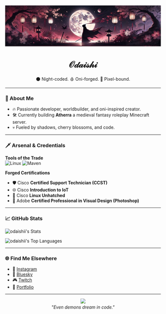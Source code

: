 <p align="center">
  <img src="banner.png" alt="Odaishi Banner" />
</p>

<h1 align="center">𝒪𝒹𝒶𝒾𝓈𝒽𝒾</h1>

<p align="center">
  🌑 Night-coded. 🩸 Oni-forged. 👹 Pixel-bound.
</p>

---

### 🧠 About Me
- 🔥 Passionate developer, worldbuilder, and oni-inspired creator.
- 🛠️ Currently building **Atherra** a medieval fantasy roleplay Minecraft server.
- 💀 Fueled by shadows, cherry blossoms, and code.

---

### 🗡️ Arsenal & Credentials

**Tools of the Trade**  
![Linux](https://img.shields.io/badge/Linux-FCC624?style=flat&logo=linux&logoColor=black)
![Maven](https://img.shields.io/badge/Maven-C71A36?style=flat&logo=apachemaven&logoColor=white)

**Forged Certifications**  
- 🛡️ Cisco **Certified Support Technician (CCST)**
- 🌐 Cisco **Introduction to IoT**
- 🐧 Cisco **Linux Unhatched**
- 🎨 Adobe **Certified Professional in Visual Design (Photoshop)**

---

### 📈 GitHub Stats
![odaishii's Stats](https://github-readme-stats.vercel.app/api?username=odaishii&theme=nightowl&show_icons=true&hide_border=true&count_private=true)

![odaishii's Top Languages](https://github-readme-stats.vercel.app/api/top-langs/?username=odaishii&theme=nightowl&show_icons=true&hide_border=true&layout=compact)


---

### 🌐 Find Me Elsewhere
- 📸 [Instagram](https://www.instagram.com/odaishi_/)
- 🌌 [Bluesky](https://bsky.app/profile/odaishi.aethro.net)
- 🎮 [Twitch](https://www.twitch.tv/odaishi__)
- 🌸 [Portfolio](https://odaishi.carrd.co/)

---

<p align="center">
  <img src="https://media.tenor.com/xWfW-lMiPPYAAAAC/oni-mask.gif" width="120" />
  <br/>
  <i>"Even demons dream in code."</i>
</p>
